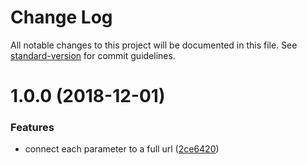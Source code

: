 # Change Log

All notable changes to this project will be documented in this file. See [standard-version](https://github.com/conventional-changelog/standard-version) for commit guidelines.

<a name="1.0.0"></a>
# 1.0.0 (2018-12-01)


### Features

* connect each parameter to a full url ([2ce6420](http://eddiewentw/url-glue/commits/2ce6420))
